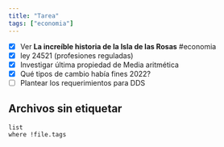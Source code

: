 ```yaml
---
title: "Tarea"
tags: ["economia"]
---
```

- [x] Ver **La increíble historia de la Isla de las Rosas** #economia 
- [x] ley 24521 (profesiones reguladas)
- [x] Investigar última propiedad de Media aritmética
- [x] Qué tipos de cambio había fines 2022?
- [ ] Plantear los requerimientos para DDS

## Archivos sin etiquetar
```dataview
list
where !file.tags
```